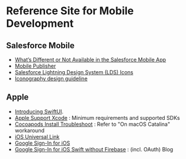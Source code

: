 # Reference Site for Mobile Development   

## Salesforce Mobile       

- [What’s Different or Not Available in the Salesforce Mobile App](https://help.salesforce.com/articleView?id=limits_mobile_sf1_parent.htm&type=5)  
- [Mobile Publisher](https://help.salesforce.com/s/articleView?id=sf.s1_branded_apps.htm&type=5)  
- [Salesforce Lightning Design System (LDS) Icons](https://www.lightningdesignsystem.com/icons/)  
- [Iconography design guideline](https://www.lightningdesignsystem.com/guidelines/iconography/)  

## Apple  

- [Introducing SwiftUI](https://developer.apple.com/tutorials/SwiftUI). 
- [Apple Support Xcode](https://developer.apple.com/support/xcode/) : Minimum requirements and supported SDKs    
- [Cocoapods Install Troubleshoot](https://stackoverflow.com/questions/53135863/macos-mojave-ruby-config-h-file-not-found) : Refer to "On macOS Catalina" workaround      
- [iOS Universal Link](https://zetal.tistory.com/entry/iOS-%EC%9C%A0%EB%8B%88%EB%B2%84%EC%85%9C-%EB%A7%81%ED%81%AC-%EC%A0%81%EC%9A%A9-%EB%B0%A9%EB%B2%95-Universal-Link)    
- [Google Sign-In for iOS](https://developers.google.com/identity/sign-in/ios/start)   
- [Google Sign-In for iOS Swift without Firebase](https://blog.naver.com/ghjf0321/222497604614) : (incl. OAuth) Blog  



